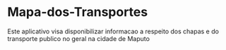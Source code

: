 # Mapa-dos-Transportes
Este aplicativo visa disponibilizar informacao a respeito dos chapas e do transporte publico no geral na cidade de Maputo

